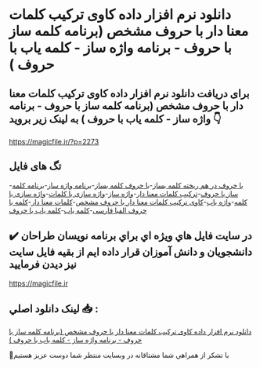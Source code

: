 # دانلود نرم افزار داده کاوی ترکیب کلمات معنا دار با حروف مشخص (برنامه کلمه ساز با حروف - برنامه واژه ساز -  کلمه یاب با حروف )

## برای دریافت دانلود نرم افزار داده کاوی ترکیب کلمات معنا دار با حروف مشخص (برنامه کلمه ساز با حروف - برنامه واژه ساز -  کلمه یاب با حروف ) به لینک زیر بروید 👇

https://magicfile.ir/?p=2273

## تگ های فایل

-[با حروف در هم ریخته کلمه بساز](https://magicfile.ir/product/%d8%af%d8%a7%d8%af%d9%87-%da%a9%d8%a7%d9%88%db%8c-%d8%aa%d8%b1%da%a9%db%8c%d8%a8-%da%a9%d9%84%d9%85%d8%a7%d8%aa-%d9%85%d8%b9%d9%86%d8%a7-%d8%af%d8%a7%d8%b1-%d8%a8%d8%a7-%d8%ad%d8%b1%d9%88%d9%81-%d9%85%d8%b4%d8%ae%d8%b5/)-[با حروف  کلمه بساز](https://magicfile.ir/product/%d8%af%d8%a7%d8%af%d9%87-%da%a9%d8%a7%d9%88%db%8c-%d8%aa%d8%b1%da%a9%db%8c%d8%a8-%da%a9%d9%84%d9%85%d8%a7%d8%aa-%d9%85%d8%b9%d9%86%d8%a7-%d8%af%d8%a7%d8%b1-%d8%a8%d8%a7-%d8%ad%d8%b1%d9%88%d9%81-%d9%85%d8%b4%d8%ae%d8%b5/)-[برنامه واژه ساز](https://magicfile.ir/product/%d8%af%d8%a7%d8%af%d9%87-%da%a9%d8%a7%d9%88%db%8c-%d8%aa%d8%b1%da%a9%db%8c%d8%a8-%da%a9%d9%84%d9%85%d8%a7%d8%aa-%d9%85%d8%b9%d9%86%d8%a7-%d8%af%d8%a7%d8%b1-%d8%a8%d8%a7-%d8%ad%d8%b1%d9%88%d9%81-%d9%85%d8%b4%d8%ae%d8%b5/)-[برنامه کلمه ساز با حروف](https://magicfile.ir/product/%d8%af%d8%a7%d8%af%d9%87-%da%a9%d8%a7%d9%88%db%8c-%d8%aa%d8%b1%da%a9%db%8c%d8%a8-%da%a9%d9%84%d9%85%d8%a7%d8%aa-%d9%85%d8%b9%d9%86%d8%a7-%d8%af%d8%a7%d8%b1-%d8%a8%d8%a7-%d8%ad%d8%b1%d9%88%d9%81-%d9%85%d8%b4%d8%ae%d8%b5/)-[ترکیب کلمات معنا دار](https://magicfile.ir/product/%d8%af%d8%a7%d8%af%d9%87-%da%a9%d8%a7%d9%88%db%8c-%d8%aa%d8%b1%da%a9%db%8c%d8%a8-%da%a9%d9%84%d9%85%d8%a7%d8%aa-%d9%85%d8%b9%d9%86%d8%a7-%d8%af%d8%a7%d8%b1-%d8%a8%d8%a7-%d8%ad%d8%b1%d9%88%d9%81-%d9%85%d8%b4%d8%ae%d8%b5/)-[واژه ساز](https://magicfile.ir/product/%d8%af%d8%a7%d8%af%d9%87-%da%a9%d8%a7%d9%88%db%8c-%d8%aa%d8%b1%da%a9%db%8c%d8%a8-%da%a9%d9%84%d9%85%d8%a7%d8%aa-%d9%85%d8%b9%d9%86%d8%a7-%d8%af%d8%a7%d8%b1-%d8%a8%d8%a7-%d8%ad%d8%b1%d9%88%d9%81-%d9%85%d8%b4%d8%ae%d8%b5/)-[واژه سازی با کلمات](https://magicfile.ir/product/%d8%af%d8%a7%d8%af%d9%87-%da%a9%d8%a7%d9%88%db%8c-%d8%aa%d8%b1%da%a9%db%8c%d8%a8-%da%a9%d9%84%d9%85%d8%a7%d8%aa-%d9%85%d8%b9%d9%86%d8%a7-%d8%af%d8%a7%d8%b1-%d8%a8%d8%a7-%d8%ad%d8%b1%d9%88%d9%81-%d9%85%d8%b4%d8%ae%d8%b5/)-[واژه سازی با کلمه](https://magicfile.ir/product/%d8%af%d8%a7%d8%af%d9%87-%da%a9%d8%a7%d9%88%db%8c-%d8%aa%d8%b1%da%a9%db%8c%d8%a8-%da%a9%d9%84%d9%85%d8%a7%d8%aa-%d9%85%d8%b9%d9%86%d8%a7-%d8%af%d8%a7%d8%b1-%d8%a8%d8%a7-%d8%ad%d8%b1%d9%88%d9%81-%d9%85%d8%b4%d8%ae%d8%b5/)-[واژه یاب](https://magicfile.ir/product/%d8%af%d8%a7%d8%af%d9%87-%da%a9%d8%a7%d9%88%db%8c-%d8%aa%d8%b1%da%a9%db%8c%d8%a8-%da%a9%d9%84%d9%85%d8%a7%d8%aa-%d9%85%d8%b9%d9%86%d8%a7-%d8%af%d8%a7%d8%b1-%d8%a8%d8%a7-%d8%ad%d8%b1%d9%88%d9%81-%d9%85%d8%b4%d8%ae%d8%b5/)-[کاوی ترکیب کلمات معنا دار با حروف مشخص](https://magicfile.ir/product/%d8%af%d8%a7%d8%af%d9%87-%da%a9%d8%a7%d9%88%db%8c-%d8%aa%d8%b1%da%a9%db%8c%d8%a8-%da%a9%d9%84%d9%85%d8%a7%d8%aa-%d9%85%d8%b9%d9%86%d8%a7-%d8%af%d8%a7%d8%b1-%d8%a8%d8%a7-%d8%ad%d8%b1%d9%88%d9%81-%d9%85%d8%b4%d8%ae%d8%b5/)-[کلمات معنا دار](https://magicfile.ir/product/%d8%af%d8%a7%d8%af%d9%87-%da%a9%d8%a7%d9%88%db%8c-%d8%aa%d8%b1%da%a9%db%8c%d8%a8-%da%a9%d9%84%d9%85%d8%a7%d8%aa-%d9%85%d8%b9%d9%86%d8%a7-%d8%af%d8%a7%d8%b1-%d8%a8%d8%a7-%d8%ad%d8%b1%d9%88%d9%81-%d9%85%d8%b4%d8%ae%d8%b5/)-[کلمه با حروف الفبا فارسی](https://magicfile.ir/product/%d8%af%d8%a7%d8%af%d9%87-%da%a9%d8%a7%d9%88%db%8c-%d8%aa%d8%b1%da%a9%db%8c%d8%a8-%da%a9%d9%84%d9%85%d8%a7%d8%aa-%d9%85%d8%b9%d9%86%d8%a7-%d8%af%d8%a7%d8%b1-%d8%a8%d8%a7-%d8%ad%d8%b1%d9%88%d9%81-%d9%85%d8%b4%d8%ae%d8%b5/)-[کلمه یاب](https://magicfile.ir/product/%d8%af%d8%a7%d8%af%d9%87-%da%a9%d8%a7%d9%88%db%8c-%d8%aa%d8%b1%da%a9%db%8c%d8%a8-%da%a9%d9%84%d9%85%d8%a7%d8%aa-%d9%85%d8%b9%d9%86%d8%a7-%d8%af%d8%a7%d8%b1-%d8%a8%d8%a7-%d8%ad%d8%b1%d9%88%d9%81-%d9%85%d8%b4%d8%ae%d8%b5/)-[کلمه یاب با حروف](https://magicfile.ir/product/%d8%af%d8%a7%d8%af%d9%87-%da%a9%d8%a7%d9%88%db%8c-%d8%aa%d8%b1%da%a9%db%8c%d8%a8-%da%a9%d9%84%d9%85%d8%a7%d8%aa-%d9%85%d8%b9%d9%86%d8%a7-%d8%af%d8%a7%d8%b1-%d8%a8%d8%a7-%d8%ad%d8%b1%d9%88%d9%81-%d9%85%d8%b4%d8%ae%d8%b5/)

## ✔️ در سايت فايل هاي ويژه اي براي برنامه نويسان طراحان دانشجويان و دانش آموزان قرار داده ايم از بقيه فايل سايت نيز ديدن فرماييد

https://magicfile.ir


## لينک دانلود اصلي 📥 :

[دانلود نرم افزار داده کاوی ترکیب کلمات معنا دار با حروف مشخص (برنامه کلمه ساز با حروف - برنامه واژه ساز -  کلمه یاب با حروف )](https://magicfile.ir/product/%d8%af%d8%a7%d8%af%d9%87-%da%a9%d8%a7%d9%88%db%8c-%d8%aa%d8%b1%da%a9%db%8c%d8%a8-%da%a9%d9%84%d9%85%d8%a7%d8%aa-%d9%85%d8%b9%d9%86%d8%a7-%d8%af%d8%a7%d8%b1-%d8%a8%d8%a7-%d8%ad%d8%b1%d9%88%d9%81-%d9%85%d8%b4%d8%ae%d8%b5/) 


🙏با تشکر از همراهي شما مشتاقانه در وبسایت منتظر شما دوست عزیز هستیم

